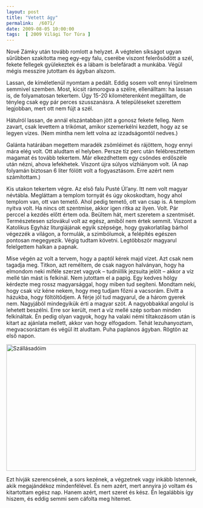 ```yaml
---
layout: post
title: "Vetett ágy"
permalink:  /6071/ 
date: 2009-08-05 10:00:00
tags:  [ 2009 Világi Tor Túra ] 
---
```

Nové Zámky után tovább romlott a helyzet. A végtelen síkságot ugyan sűrűbben szakította meg egy-egy falu, cserébe viszont felerősödött a szél, fekete fellegek gyülekeztek és a lábam is belefáradt a munkába. Végül mégis messzire jutottam és ágyban alszom.

<!--break-->Lassan, de kíméletlenül nyomtam a pedált. Eddig sosem volt ennyi türelmem semmivel szemben. Most, kicsit rámorogva a szélre, ellenálltam: ha lassan is, de folyamatosan tekertem. Úgy 15-20 kilométerenként megálltam, de tényleg csak egy pár perces szusszanásra. A településeket szerettem legjobban, mert ott nem fújt a szél.

Hátulról lassan, de annál elszántabban jött a gonosz fekete felleg. Nem zavart, csak levettem a trikómat, amikor szemerkélni kezdett, hogy az se legyen vizes. (Nem mintha nem lett volna az izzadságomtól nedves.) 

Galánta határában megettem maradék zsömléimet és rájöttem, hogy ennyi mára elég volt. Ott aludtam el helyben. Persze tíz perc után felébresztettem magamat és tovább tekertem. Már elkezdhettem egy csöndes erdőszéle után nézni, ahova lefekhetek. Viszont újra súlyos vízhiányom volt. (A nap folyamán biztosan 6 liter fölött volt a fogyasztásom. Erre azért nem számítottam.) 

Kis utakon tekertem végre. Az első falu Pusté Úl’any. Itt nem volt magyar névtábla. Megláttam a templom tornyát és úgy okoskodtam, hogy ahol templom van, ott van temető. Ahol pedig temető, ott van csap is. A templom nyitva volt. Ha nincs ott szentmise, akkor igen ritka az ilyen. Volt. Pár perccel a kezdés előtt értem oda. Beültem hát, mert szeretem a szentmisét. Természetesen szlovákul volt az egész, amiből nem értek semmit. Viszont a Katolikus Egyház liturgiájának egyik szépsége, hogy gyakorlatilag bárhol végezzék a világon, a formulák, a szimbólumok, a felépítés egészen pontosan megegyezik. Végig tudtam követni. Legtöbbször magyarul felelgettem halkan a papnak. 

Mise végén az volt a tervem, hogy a paptól kérek majd vizet. Azt csak nem tagadja meg. Titkon, azt reméltem, de csak nagyon halványan, hogy ha elmondom neki miféle szerzet vagyok – tudniillik jezsuita jelölt – akkor a víz mellé tán mást is felkínál. Nem jutottam el a papig. Egy kedves hölgy kérdezte meg rossz magyarsággal, hogy miben tud segíteni. Mondtam neki, hogy csak víz kéne nekem, hogy meg tudjam főzni a vacsorám. Elvitt a házukba, hogy föltöltődjem. A férje jól tud magyarul, de a három gyerek nem. Nagyjából mindegyikük érti a magyar szót. A nagyobbakkal angolul is lehetett beszélni. Erre sor került, mert a víz mellé szép sorban minden felkínáltak. Én pedig olyan vagyok, hogy ha valaki némi tiltakozásom után is kitart az ajánlata mellett, akkor van hogy elfogadom. Tehát lezuhanyoztam, megvacsoráztam és végül itt aludtam. Puha paplanos ágyban. Rögtön az első napon. 

<p ><a href="https://www.flickr.com/photos/borazslo/3795371328" title="Szállásadóim by Elek László, on Flickr"><img src="https://c2.staticflickr.com/4/3443/3795371328_70f9ac4020.jpg" width="500" height="334" alt="Szállásadóim"></a></p>  
Ezt hívják szerencsének, a sors kezének, a végzetnek vagy inkább Istennek, akik megajándékoz mindenfélével. És nem azért, mert annyira jó voltam és kitartottam egész nap. Hanem azért, mert szeret és kész. Én legalábbis így hiszem, és eddig semmi sem cáfolta meg hitemet.